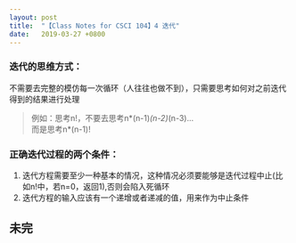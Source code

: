 ```yaml
---
layout: post
title:  "【Class Notes for CSCI 104】4 迭代"
date:   2019-03-27 +0800
---
```

### 迭代的思维方式：  
不需要去完整的模仿每一次循环（人往往也做不到），只需要思考如何对之前迭代得到的结果进行处理
> 例如：思考n!，不要去思考n*(n-1)*(n-2)*(n-3)...  
> 而是思考n*(n-1)!

### 正确迭代过程的两个条件：
1. 迭代方程需要至少一种基本的情况，这种情况必须要能够是迭代过程中止(比如n!中，若n=0，返回1),否则会陷入死循环
2. 迭代方程的输入应该有一个递增或者递减的值，用来作为中止条件

## 未完